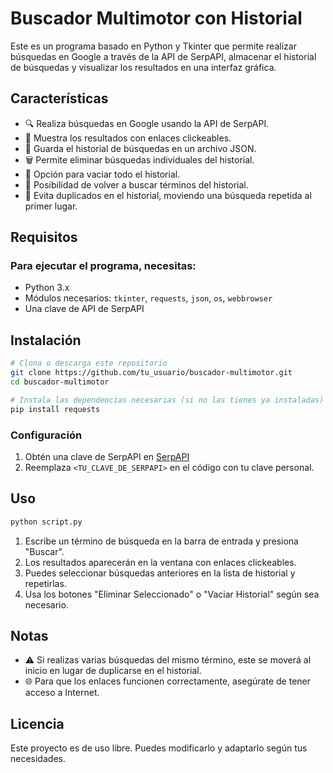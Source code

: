 # Buscador Multimotor con Historial

Este es un programa basado en Python y Tkinter que permite realizar búsquedas en Google a través de la API de SerpAPI, almacenar el historial de búsquedas y visualizar los resultados en una interfaz gráfica.

## Características
- 🔍 Realiza búsquedas en Google usando la API de SerpAPI.
- 📌 Muestra los resultados con enlaces clickeables.
- 📂 Guarda el historial de búsquedas en un archivo JSON.
- 🗑️ Permite eliminar búsquedas individuales del historial.
- 🚀 Opción para vaciar todo el historial.
- 🔄 Posibilidad de volver a buscar términos del historial.
- 🚫 Evita duplicados en el historial, moviendo una búsqueda repetida al primer lugar.

## Requisitos
### Para ejecutar el programa, necesitas:
- Python 3.x
- Módulos necesarios: `tkinter`, `requests`, `json`, `os`, `webbrowser`
- Una clave de API de SerpAPI

## Instalación
```bash
# Clona o descarga este repositorio
git clone https://github.com/tu_usuario/buscador-multimotor.git
cd buscador-multimotor

# Instala las dependencias necesarias (si no las tienes ya instaladas)
pip install requests
```

### Configuración
1. Obtén una clave de SerpAPI en [SerpAPI](https://serpapi.com/) 
2. Reemplaza `<TU_CLAVE_DE_SERPAPI>` en el código con tu clave personal.

## Uso
```bash
python script.py
```

1. Escribe un término de búsqueda en la barra de entrada y presiona "Buscar".
2. Los resultados aparecerán en la ventana con enlaces clickeables.
3. Puedes seleccionar búsquedas anteriores en la lista de historial y repetirlas.
4. Usa los botones "Eliminar Seleccionado" o "Vaciar Historial" según sea necesario.

## Notas
- ⚠️ Si realizas varias búsquedas del mismo término, este se moverá al inicio en lugar de duplicarse en el historial.
- 🌐 Para que los enlaces funcionen correctamente, asegúrate de tener acceso a Internet.

## Licencia
Este proyecto es de uso libre. Puedes modificarlo y adaptarlo según tus necesidades.



